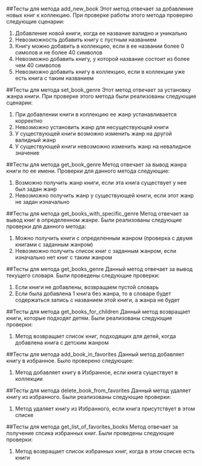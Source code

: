 ##Тесты для метода add_new_book
Этот метод отвечает за добавление новых книг к коллекцию.
При проверке работы этого метода проверяю следующие сценарии:
1. Добавление новой книги, когда ее название валидно и уникально
2. Невозможность добавить книгу с пустным названием
3. Книгу можно добавить в коллекцию, если в ее названии более 0 симолов и не более 40 символов
4. Невозможно добавить книгу, у которой название состоит из более чем 40 символов
5. Невозможно добавить книгу в коллекцию, если в коллекции уже есть книга с таким названием


##Тесты для метода set_book_genre
Этот метод отвечает за установку жанра книги.
При проверке этого метода были реализованы следующие сценарии:
1. При добавлении книги в коллекцию ее жанр устанавливается корректно
2. Невозможно установить жанр для несуществующей книги
3. У существующей книги возможно изменить жанр на другой валидный жанр
4. У существующей книги невозможно изменить жанр на невалидное значение 

##Тесты для метода get_book_genre
Метод отвечает за вывод жанра книги по ее имени.
Проверки для данного метода следующие:
1. Возможно получить жанр книги, если эта книга существует у нее был задан жанр
2. Невозможно получить жанр у существующей книги, если этот жанр не задан изначально

##Тесты для метода get_books_with_specific_genre
Метод отвечает за вывод книг в определенном жанре.
Были реализованы следующие проверки для данного метода:
1. Можно получить книги с определенным жанром (проверка с двумя книгами с заданным жанром)
2. Невозможно получить список книг с заданным жанром, если изначально нет книг с таким жанром

##Тесты для метода get_books_genre
Данный метод отвечает за вывод текущего словаря.
Были проведены следующие проверки:
1. Если книги не добавлены, возвращаем пустой словарь
2. Если была добавлена 1 книга без жанра, то в словаре будет содержаться запись с названием этой книги, а жанра не будет

##Тесты для метода get_books_for_children
Данный метод возвращает книги, которые подходят детям.
Были реализованы следующие проверки:
1. Метод возвращает список книг, подходящих для детей, когда добавлена книга с детским жанром

##Тесты для метода add_book_in_favorites
Данный метод добавляет книгу в избранное.
Было проверено следующее:
1. Метод добавляет книгу в Избранное, если книга существует в коллекции

##Тесты для метода delete_book_from_favorites
Данный метод удаляет книгу из избранного.
Были реализованы следующие проверки:
1. Метод удаляет книгу из Избранного, если книга присутствует в этом списке

##Тесты для метода get_list_of_favorites_books
Метод отвечает за получение спсика избранных книг.
Были проведены следующие проверки:
1. Метод возвращает список избранных книг, когда в этом списке есть книги

